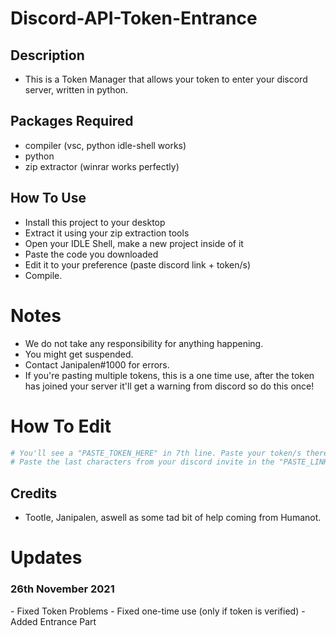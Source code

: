 # Discord-API-Token-Entrance

## Description

- This is a Token Manager that allows your token to enter your discord server, written in python.

## Packages Required

- compiler (vsc, python idle-shell works)
- python
- zip extractor (winrar works perfectly)

## How To Use

- Install this project to your desktop
- Extract it using your zip extraction tools
- Open your IDLE Shell, make a new project inside of it
- Paste the code you downloaded
- Edit it to your preference (paste discord link + token/s)
- Compile.

# Notes

- We do not take any responsibility for anything happening.
- You might get suspended.
- Contact Janipalen#1000 for errors.
- If you're pasting multiple tokens, this is a one time use, after the token has joined your server it'll get a warning from discord so do this once!

# How To Edit
```py
# You'll see a "PASTE_TOKEN_HERE" in 7th line. Paste your token/s there.
# Paste the last characters from your discord invite in the "PASTE_LINK_HERE" part of the 16th line.
```

## Credits

- Tootle, Janipalen, aswell as some tad bit of help coming from Humanot.

# Updates
<h3><b>26th November 2021</b></h3>
- Fixed Token Problems
- Fixed one-time use (only if token is verified)
- Added Entrance Part
